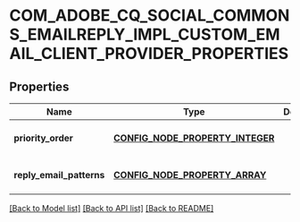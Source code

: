 # COM_ADOBE_CQ_SOCIAL_COMMONS_EMAILREPLY_IMPL_CUSTOM_EMAIL_CLIENT_PROVIDER_PROPERTIES

## Properties
Name | Type | Description | Notes
------------ | ------------- | ------------- | -------------
**priority_order** | [**CONFIG_NODE_PROPERTY_INTEGER**](configNodePropertyInteger.md) |  | [optional] [default to null]
**reply_email_patterns** | [**CONFIG_NODE_PROPERTY_ARRAY**](configNodePropertyArray.md) |  | [optional] [default to null]

[[Back to Model list]](../README.md#documentation-for-models) [[Back to API list]](../README.md#documentation-for-api-endpoints) [[Back to README]](../README.md)


